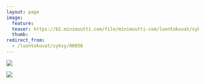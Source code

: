 ```yaml
---
layout: page
image:
  feature:
  teaser: https://b2.minimuutti.com/file/minimuutti-com/luontokuvat/syksy/DSC48972-245px.jpg
  thumb:
redirect_from:
  - /luontokuvat/syksy/00058
---
```


![](https://b2.minimuutti.com/file/minimuutti-com/luontokuvat/syksy/DSC48972-800px.jpg)

![](https://b2.minimuutti.com/file/minimuutti-com/luontokuvat/syksy/DSC48971-800px.jpg)
